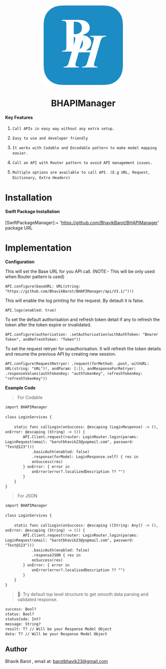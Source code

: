 <p align="center">
  <img src="https://github.com/BhavikBarot/BHTextFieldManager/blob/master/res/BHTextFieldManagerIcon.png" alt="Icon"/>
</p>
<H1 align="center">BHAPIManager</H1>

#### Key Features

1) `Call APIs in easy way without any extra setup.`

2) `Easy to use and developer friendly`

3) `It works with Codable and Encodable pattern to make model mapping easier.`

4) `Call an API with Router pattern to avoid API management issues.`

5) `Multiple options are available to call API. (E.g URL, Request, Dictionary, Extra Headers)`

Installation
==========================
#### Swift Package Installation

[SwiftPackageManager]:= 'https://github.com/BhavikBarot/BHAPIManager' package URL

Implementation
==========================

**Configuration**

This will set the Base URL for you API call. (NOTE:- This will be only used when Router pattern is used)
```
API.configure(baseURL: URL(string: "https://github.com/BhavikBarot/BHAPIManager/api/V3.1/")!)
```

This will enable the log printing for the request. By detault it is false.
```
API.logs(enabled: true)
```

To set the default authorisation and refresh token detail if any to refresh the token after the token expire or invalidated.
```
API.configure(authorisation: .setAuthorisation(withAuthToken: "Bearer Token", andRefreshToken: "Token"))
```

To set the request retryer for unauthorisation. It will refresh the token details and resume the previous API by creating new session.
```
API.configure(RequestRetryer: .request(forMethod: .post, withURL: URL(string: "URL")!, andParam: [:]), andResponseForRetryer: .responseValues(authTokenKey: "authTokenKey", refreshTokenKey: "refreshTokenKey"))
```

**Example Code**
> For Codable
```
import BHAPIManager

class LoginServices {
    
    static func callLogin(onSuccess: @escaping (LoginResponse) -> (), onError: @escaping (String) -> ()) {
        API.Client.request(router: LoginRouter.login(params: LoginRequest(email: "barotbhavik23@yopmail.com", password: "Test@123")))
            .basicAuth(enabled: false)
            .response(forModel: LoginResponse.self) { res in
            onSuccess(res)
        } onError: { error in
            onError(error?.localizedDescription ?? "")
        }
    }
}
```
> For JSON

```
import BHAPIManager

class LoginServices {
    
    static func callLogin(onSuccess: @escaping ([String: Any]) -> (), onError: @escaping (String) -> ()) {
        API.Client.request(router: LoginRouter.login(params: LoginRequest(email: "barotbhavik23@yopmail.com", password: "Test@123")))
            .basicAuth(enabled: false)
            .responseJSON { res in
            onSuccess(res)
        } onError: { error in
            onError(error?.localizedDescription ?? "")
        }
    }
}
```

> 🚧: Try default top level structure to get smooth data parsing and validated response.
```
success: Bool?
status: Bool?
statusCode: Int?
message: String?
result: T? // Will be your Response Model Object
data: T? // Will be your Response Model Object
```

Author
---
Bhavik Barot , email at: barotbhavik23@gmail.com
